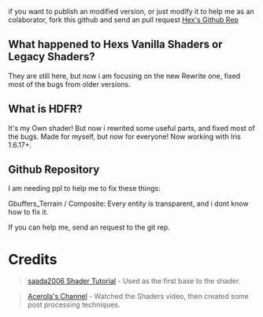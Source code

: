 if you want to publish an modified version, or just modify it to help me as an colaborator, fork this github and send an pull request
[Hex's Github Rep](https://github.com/HexBrasil/Hex-Vanilla-Shaders-Reworked/tree/main)

## What happened to Hexs Vanilla Shaders or Legacy Shaders?

They are still here, but now i am focusing on the new Rewrite one, fixed most of the bugs from older versions.

## What is HDFR?

It's my Own shader! But now i rewrited some useful parts, and fixed most of the bugs.
Made for myself, but now for everyone! Now working with Iris 1.6.17+.

## Github Repository

I am needing ppl to help me to fix these things:

Gbuffers_Terrain / Composite: Every entity is transparent, and i dont know how to fix it.

If you can help me, send an request to the git rep.


# Credits
> [saada2006 Shader Tutorial](https://github.com/saada2006/MinecraftShaderProgramming/tree/master) - Used as the first base to the shader.

> [Acerola's Channel](https://www.youtube.com/@Acerola_t) - Watched the Shaders video, then created some post processing techniques.
